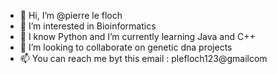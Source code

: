 - 👋 Hi, I’m @pierre le floch
- 👀 I’m interested in Bioinformatics
- 🌱 I know Python and I’m currently learning Java and C++
- 💞️ I’m looking to collaborate on genetic dna projects
- 📫 You can reach me byt this email : plefloch123@gmailcom

<!---
plefloch123/plefloch123 is a ✨ special ✨ repository because its `README.md` (this file) appears on your GitHub profile.
You can click the Preview link to take a look at your changes.
--->
